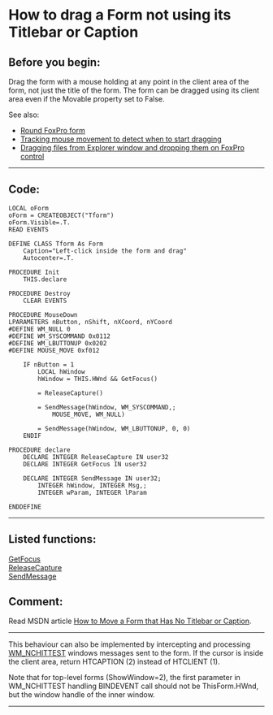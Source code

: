 <link rel="stylesheet" type="text/css" href="../css/win32api.css">  
<link rel="stylesheet" href="https://cdnjs.cloudflare.com/ajax/libs/font-awesome/4.7.0/css/font-awesome.min.css">

# How to drag a Form not using its Titlebar or Caption

## Before you begin:
Drag the form with a mouse holding at any point in the client area of the form, not just the title of the form. The form can be dragged using its client area even if the Movable property set to False.  

See also:

* [Round FoxPro form](sample_143.md)  
* [Tracking mouse movement to detect when to start dragging](sample_281.md)  
* [Dragging files from Explorer window and dropping them on FoxPro control](sample_323.md)  
  
***  


## Code:
```foxpro  
LOCAL oForm
oForm = CREATEOBJECT("Tform")
oForm.Visible=.T.
READ EVENTS

DEFINE CLASS Tform As Form
	Caption="Left-click inside the form and drag"
	Autocenter=.T.

PROCEDURE Init
	THIS.declare

PROCEDURE Destroy
	CLEAR EVENTS

PROCEDURE MouseDown
LPARAMETERS nButton, nShift, nXCoord, nYCoord
#DEFINE WM_NULL 0
#DEFINE WM_SYSCOMMAND 0x0112
#DEFINE WM_LBUTTONUP 0x0202
#DEFINE MOUSE_MOVE 0xf012

	IF nButton = 1
		LOCAL hWindow
		hWindow = THIS.HWnd && GetFocus()

		= ReleaseCapture()

		= SendMessage(hWindow, WM_SYSCOMMAND,;
			MOUSE_MOVE, WM_NULL)

		= SendMessage(hWindow, WM_LBUTTONUP, 0, 0)
	ENDIF

PROCEDURE declare
	DECLARE INTEGER ReleaseCapture IN user32
	DECLARE INTEGER GetFocus IN user32

	DECLARE INTEGER SendMessage IN user32;
		INTEGER hWindow, INTEGER Msg,;
		INTEGER wParam, INTEGER lParam

ENDDEFINE  
```  
***  


## Listed functions:
[GetFocus](../libraries/user32/GetFocus.md)  
[ReleaseCapture](../libraries/user32/ReleaseCapture.md)  
[SendMessage](../libraries/user32/SendMessage.md)  

## Comment:
Read MSDN article <a href="http://support.microsoft.com/support/kb/articles/Q114/5/93.ASP">How to Move a Form that Has No Titlebar or Caption</a>.  
  
* * *  
This behaviour can also be implemented by intercepting and processing <a href="http://msdn.microsoft.com/en-us/library/ms645618(v=VS.85).aspx">WM_NCHITTEST</a> windows messages sent to the form. If the cursor is inside the client area, return HTCAPTION (2) instead of HTCLIENT (1).   
  
Note that for top-level forms (ShowWindow=2), the first parameter in WM_NCHITTEST handling BINDEVENT call should not be ThisForm.HWnd, but the window handle of the inner window.  
  
***  


